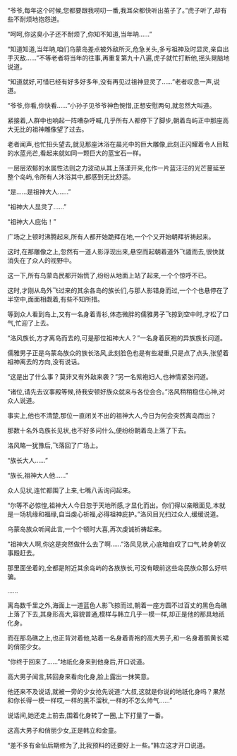 
“爷爷,每年这个时候,您都要跟我唠叨一番,我耳朵都快听出茧子了。”虎子听了,却有些不耐烦地抱怨道。

“呵呵,你这臭小子还不耐烦了,你知不知道,当年呐……”

“知道知道,当年呐,咱们乌蒙岛差点被外敌所灭,危急关头,多亏祖神及时显灵,亲自出手灭敌……”不等老者将当年的往事,再重复第九十八遍,虎子就忙打断他,摇头晃脑地说道。

“知道就好,可惜已经有好多好多年,没有再见过祖神显灵了……”老者叹息一声,说道。

“爷爷,你看,你快看……”小孙子见爷爷神色惋惜,正想安慰两句,就忽然大叫道。

紧接着,人群中也响起一阵嘈杂呼喊,几乎所有人都停下了脚步,朝着岛屿正中那座高大无比的祖神雕像望了过去。

老者闻声,也忙扭头望去,就见那座沐浴在晨光中的巨大雕像,此刻正闪耀着令人目眩的水蓝光芒,看起来就如同一颗巨大的蓝宝石一样。

一层层浓郁的水属性法则之力波动从其上荡漾开来,化作一片蓝汪汪的光芒蔓延至整个岛屿,令所有人沐浴其中,都感到无比舒适。

“是……是祖神大人……”

“祖神大人显灵了……”

“祖神大人庇佑！”

广场之上顿时沸腾起来,所有人都开始跪拜在地,一个个又开始朝拜祈祷起来。

这时,在那雕像之上,忽然有一道人影浮现出来,悬空而起朝着道外飞遁而去,很快就消失在了众人的视野中。

这一下,所有乌蒙岛民都开始慌了,纷纷从地面上站了起来,一个个惊呼不已。

这时,才刚从岛外飞过来的其余各岛的族长们,与那人影错身而过,一个个也悬停在了半空中,面面相觑着,有些不知所措。

等到众人看到岛上,又有一名身着青衫,体态微胖的儒雅男子飞掠到空中时,才松了口气,忙迎了上去。

“洛风族长,方才离岛而去的,可是那位祖神大人？”一名身着灰袍的异族族长问道。

儒雅男子正是乌蒙岛族众的族长洛风,此刻脸色也是有些凝重,只是点了点头,张望着祖神离去的方向,没有说话。

“这是出了什么事？莫非又有外敌来袭？”另一名紫袍妇人,也神情紧张问道。

“诸位,请先去议事殿等候,待我安顿好族众就来与各位会合。”洛风稍稍稳住心神,对众人说道。

事实上,他也不清楚,那位一直闭关不出的祖神大人,今日为何会突然离岛而出？

那数十名外岛族长见状,也不好多问什么,便纷纷朝着岛上落了下去。

洛风略一犹豫后,飞落回了广场上。

“族长大人……”

“族长,祖神大人他……”

众人见状,连忙都围了上来,七嘴八舌询问起来。

“尔等不必惊惶,祖神大人今日忽于天地所感,才显化而出。你们得以亲眼面见,本就是一场机缘和福缘,自当虔心祈福,必得祖神庇护。”洛风目光扫过众人,缓缓说道。

乌蒙岛族众听闻此言,一个个顿时大喜,再次虔诚祈祷起来。

“祖神大人啊,你这是突然做什么去了啊……”洛风见状,心底暗自叹了口气,转身朝议事殿赶去。

那里面坐着的,全都是附近其余岛屿的各族族长,可没有眼前这些岛民族众那么好哄骗。

……

离岛数千里之外,海面上一道蓝色人影飞掠而过,朝着一座方圆不过百丈的黑色岛礁上落了下去,其身形高大,容貌普通,模样与韩立几乎一模一样,却正是他的那具地祇化身。

而在那岛礁之上,也正背对着他,站着一名身着青袍的高大男子,和一名身着鹅黄长裙的俏丽少女。

“你终于回来了……”地祇化身来到他身后,开口说道。

高大男子闻言,转回身来看向化身,脸上露出一抹笑意。

他还来不及说话,就被一旁的少女抢先说道:“大叔,这就是你说的地祇化身吗？果然和你长得一模一样哎,一样的黑不溜秋,一样的不怎么帅气……”

说话间,她还走上前去,围着化身转了一圈,上下打量了一番。

这高大男子和俏丽少女,正是韩立和金童。

“差不多有金仙后期修为了,比我预料的还要好上一些。”韩立这才开口说道。